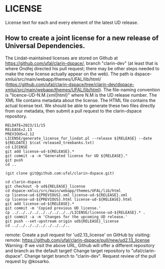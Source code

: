 # LICENSE
License text for each and every element of the latest UD release.

## How to create a joint license for a new release of Universal Dependencies.

The Lindat-maintained licenses are stored on Github at https://github.com/ufal/clarin-dspace/, branch "clarin-dev" (at least that is where Ondřej directed his pull request; there may be other steps needed to make the new license actually appear on the web). The path is dspace-xmlui/src/main/webapp/themes/UFAL/lib/html/ (https://github.com/ufal/clarin-dspace/tree/clarin-dev/dspace-xmlui/src/main/webapp/themes/UFAL/lib/html). The file-naming convention is "licence-UD-N.M.{xml|html}" where N.M is the UD release number. The XML file contains metadata about the license. The HTML file contains the actual license text. We should be able to generate these two files directly from our metadata, then submit a pull request to the clarin-dspace repository.

```
RELDATE=2023/11/15
RELEASE=2.13
PREVIOUS=2.12
LICENSE/generate_license_for_lindat.pl --release ${RELEASE} --date ${RELDATE} $(cat released_treebanks.txt)
cd LICENSE
git add license-ud-${RELEASE}.*
git commit -a -m "Generated license for UD ${RELEASE}."
git push
cd ..

(git clone git@github.com:ufal/clarin-dspace.git)

cd clarin-dspace
git checkout -b ud${RELEASE}_license
cd dspace-xmlui/src/main/webapp/themes/UFAL/lib/html
cp license-ud-${PREVIOUS}.xml license-ud-${RELEASE}.xml
cp license-ud-${PREVIOUS}.html license-ud-${RELEASE}.html
git add license-ud-${RELEASE}.*
git commit -m 'Copied previous UD license.'
cp ../../../../../../../../../LICENSE/license-ud-${RELEASE}.* .
git commit -a -m 'Changes for the upcoming UD release.'
git push --set-upstream origin ud${RELEASE}_license
cd ../../../../../../../../..
```

remote: Create a pull request for 'ud2.13_license' on GitHub by visiting:
remote:      https://github.com/ufal/clarin-dspace/pull/new/ud2.13_license
Warning: If we visit the above URL, Github will offer a different repository and branch as the default target!
Change target repository to "ufal/clarin-dspace".
Change target branch to "clarin-dev".
Request review of the pull request by @kosarko.
